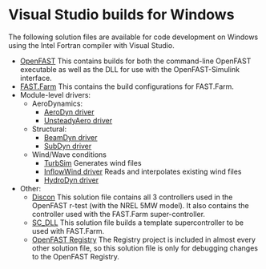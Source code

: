 # Visual Studio builds for Windows
The following solution files are available for code development on Windows using the Intel Fortran compiler with Visual Studio.

- [OpenFAST](FAST/FAST.sln)
  This contains builds for both the command-line OpenFAST executable as well as the DLL for use with the OpenFAST-Simulink interface.
- [FAST.Farm](FAST-farm/FAST-Farm.sln)
  This contains the build configurations for FAST.Farm.
- Module-level drivers:
   - AeroDynamics:
     - [AeroDyn driver](AeroDyn/AeroDyn_Driver.sln)
     - [UnsteadyAero driver](UnsteadyAero/UnsteadyAero.sln)
   - Structural: 
     - [BeamDyn driver](BeamDyn/BeamDyn-w-registry.sln)
     - [SubDyn driver](SubDyn/SubDyn.sln)
   - Wind/Wave conditions
      - [TurbSim](TurbSim/TurbSim.sln) Generates wind files
      - [InflowWind driver](InflowWind/InflowWind_driver.sln) Reads and interpolates existing wind files
      - [HydroDyn driver](HydroDyn/HydroDynDriver.sln)
- Other:
  - [Discon](Discon/Discon.sln) 
    This solution file contains all 3 controllers used in the OpenFAST r-test (with the NREL 5MW model).
    It also contains the controller used with the FAST.Farm super-controller.
  - [SC_DLL](SC_DLL.sln) This solution file builds a template supercontroller to be used with FAST.Farm.
  - [OpenFAST Registry](Registry/Registry.sln)
    The Registry project is included in almost every other solution file, so this solution file is only for debugging changes to the OpenFAST Registry.
